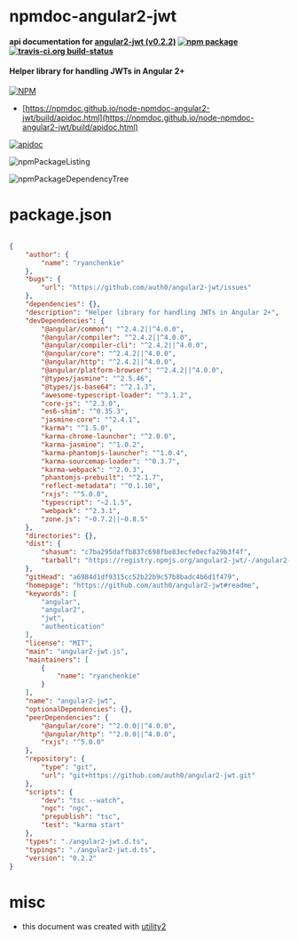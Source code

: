 # npmdoc-angular2-jwt

#### api documentation for  [angular2-jwt (v0.2.2)](https://github.com/auth0/angular2-jwt#readme)  [![npm package](https://img.shields.io/npm/v/npmdoc-angular2-jwt.svg?style=flat-square)](https://www.npmjs.org/package/npmdoc-angular2-jwt) [![travis-ci.org build-status](https://api.travis-ci.org/npmdoc/node-npmdoc-angular2-jwt.svg)](https://travis-ci.org/npmdoc/node-npmdoc-angular2-jwt)

#### Helper library for handling JWTs in Angular 2+

[![NPM](https://nodei.co/npm/angular2-jwt.png?downloads=true&downloadRank=true&stars=true)](https://www.npmjs.com/package/angular2-jwt)

- [https://npmdoc.github.io/node-npmdoc-angular2-jwt/build/apidoc.html](https://npmdoc.github.io/node-npmdoc-angular2-jwt/build/apidoc.html)

[![apidoc](https://npmdoc.github.io/node-npmdoc-angular2-jwt/build/screenCapture.buildCi.browser.%252Ftmp%252Fbuild%252Fapidoc.html.png)](https://npmdoc.github.io/node-npmdoc-angular2-jwt/build/apidoc.html)

![npmPackageListing](https://npmdoc.github.io/node-npmdoc-angular2-jwt/build/screenCapture.npmPackageListing.svg)

![npmPackageDependencyTree](https://npmdoc.github.io/node-npmdoc-angular2-jwt/build/screenCapture.npmPackageDependencyTree.svg)



# package.json

```json

{
    "author": {
        "name": "ryanchenkie"
    },
    "bugs": {
        "url": "https://github.com/auth0/angular2-jwt/issues"
    },
    "dependencies": {},
    "description": "Helper library for handling JWTs in Angular 2+",
    "devDependencies": {
        "@angular/common": "^2.4.2||^4.0.0",
        "@angular/compiler": "^2.4.2||^4.0.0",
        "@angular/compiler-cli": "^2.4.2||^4.0.0",
        "@angular/core": "^2.4.2||^4.0.0",
        "@angular/http": "^2.4.2||^4.0.0",
        "@angular/platform-browser": "^2.4.2||^4.0.0",
        "@types/jasmine": "^2.5.46",
        "@types/js-base64": "^2.1.3",
        "awesome-typescript-loader": "^3.1.2",
        "core-js": "^2.3.0",
        "es6-shim": "^0.35.3",
        "jasmine-core": "^2.4.1",
        "karma": "^1.5.0",
        "karma-chrome-launcher": "^2.0.0",
        "karma-jasmine": "^1.0.2",
        "karma-phantomjs-launcher": "^1.0.4",
        "karma-sourcemap-loader": "^0.3.7",
        "karma-webpack": "^2.0.3",
        "phantomjs-prebuilt": "^2.1.7",
        "reflect-metadata": "^0.1.10",
        "rxjs": "^5.0.0",
        "typescript": "~2.1.5",
        "webpack": "^2.3.1",
        "zone.js": "~0.7.2||~0.8.5"
    },
    "directories": {},
    "dist": {
        "shasum": "c7ba295daffb837c698fbe83ecfe0ecfa29b3f4f",
        "tarball": "https://registry.npmjs.org/angular2-jwt/-/angular2-jwt-0.2.2.tgz"
    },
    "gitHead": "a6984d1df9315cc52b22b9c57b8badc4b6d1f479",
    "homepage": "https://github.com/auth0/angular2-jwt#readme",
    "keywords": [
        "angular",
        "angular2",
        "jwt",
        "authentication"
    ],
    "license": "MIT",
    "main": "angular2-jwt.js",
    "maintainers": [
        {
            "name": "ryanchenkie"
        }
    ],
    "name": "angular2-jwt",
    "optionalDependencies": {},
    "peerDependencies": {
        "@angular/core": "^2.0.0||^4.0.0",
        "@angular/http": "^2.0.0||^4.0.0",
        "rxjs": "^5.0.0"
    },
    "repository": {
        "type": "git",
        "url": "git+https://github.com/auth0/angular2-jwt.git"
    },
    "scripts": {
        "dev": "tsc --watch",
        "ngc": "ngc",
        "prepublish": "tsc",
        "test": "karma start"
    },
    "types": "./angular2-jwt.d.ts",
    "typings": "./angular2-jwt.d.ts",
    "version": "0.2.2"
}
```



# misc
- this document was created with [utility2](https://github.com/kaizhu256/node-utility2)
